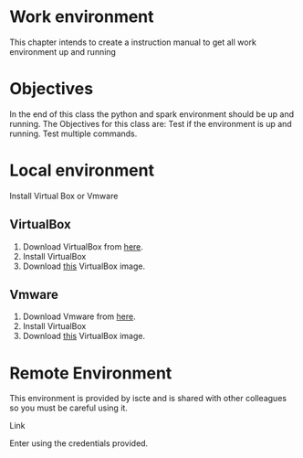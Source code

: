 # Work environment

This chapter intends to create a instruction manual 
to get all work environment up and running


# Objectives
In the end of this class the python and spark environment 
should be up and running.
 The Objectives for this class are:
    Test if the environment is up and running. 
    Test multiple commands.
    
# Local environment

Install Virtual Box or Vmware 


## VirtualBox
1. Download VirtualBox from [here](https://www.virtualbox.org/wiki/Downloads).
2. Install VirtualBox
3. Download [this](https://downloads.cloudera.com/demo_vm/virtualbox/cloudera-quickstart-vm-5.4.2-0-virtualbox.zip) VirtualBox image.


## Vmware
1. Download Vmware from [here](https://www.virtualbox.org/wiki/Downloads).
2. Install VirtualBox
3. Download [this](https://downloads.cloudera.com/demo_vm/virtualbox/cloudera-quickstart-vm-5.4.2-0-virtualbox.zip) VirtualBox image.

# Remote Environment

This environment is provided by iscte and is shared with other
colleagues so you must be careful using it.

Link

Enter using the credentials provided. 

